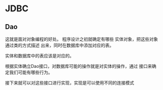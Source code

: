 # JDBC
## Dao
这就是面对对象编程的好处。
程序设计之初就确定有哪些 实体对象，把这些对象通过类的方式描述
出来，同时在数据库中添加对应的表。

实体和数据库中的表应该是对应的。

根据实体确立Dao接口，对数据库可能的操作就是对实体的操作，通过
接口来确定我们可能有哪些行为。

接下来就可以对这些接口进行实现，实现是可以使用不同的连接模式